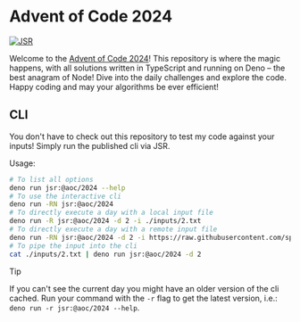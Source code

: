 # Advent of Code 2024

[![JSR](https://jsr.io/badges/@aoc/2024)](https://jsr.io/@aoc/2024)

Welcome to the [Advent of Code 2024](https://adventofcode.com/2024)! This
repository is where the magic happens, with all solutions written in TypeScript
and running on Deno – the best anagram of Node! Dive into the daily challenges
and explore the code. Happy coding and may your algorithms be ever efficient!

## CLI

You don't have to check out this repository to test my code against your inputs!
Simply run the published cli via JSR.

Usage:

```bash
# To list all options
deno run jsr:@aoc/2024 --help
# To use the interactive cli
deno run -RN jsr:@aoc/2024
# To directly execute a day with a local input file
deno run -R jsr:@aoc/2024 -d 2 -i ./inputs/2.txt
# To directly execute a day with a remote input file
deno run -RN jsr:@aoc/2024 -d 2 -i https://raw.githubusercontent.com/spalberg/advent-of-code-2024/refs/heads/main/inputs/2.txt
# To pipe the input into the cli
cat ./inputs/2.txt | deno run jsr:@aoc/2024 -d 2
```

> [!TIP]
> If you can't see the current day you might have an older version of the cli
> cached. Run your command with the `-r` flag to get the latest version, i.e.:
> `deno run -r jsr:@aoc/2024 --help`.
